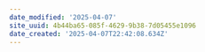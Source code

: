```yaml
---
date_modified: '2025-04-07'
site_uuid: 4b44ba65-085f-4629-9b38-7d05455e1096
date_created: '2025-04-07T22:42:08.634Z'
---
```


